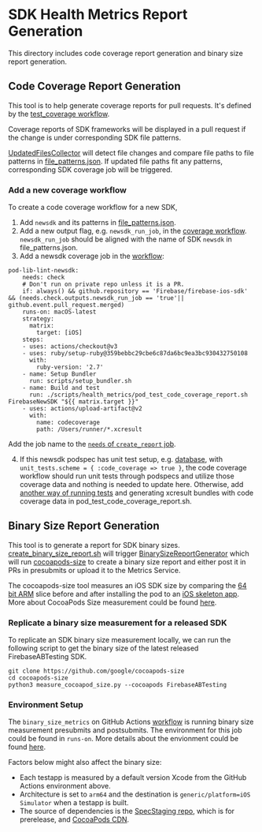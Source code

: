 # SDK Health Metrics Report Generation
This directory includes code coverage report generation and binary size report generation.

## Code Coverage Report Generation

This tool is to help generate coverage reports for pull requests. It's defined by the [test_coverage  workflow](https://github.com/firebase/firebase-ios-sdk/blob/master/scripts/health_metrics/file_patterns.json).

Coverage reports of SDK frameworks will be displayed in a pull request if the change is under corresponding SDK file patterns.

[UpdatedFilesCollector](https://github.com/firebase/firebase-ios-sdk/tree/master/scripts/health_metrics/generate_code_coverage_report/Sources/UpdatedFilesCollector) will detect file changes and compare file paths to file patterns in [file_patterns.json](https://github.com/firebase/firebase-ios-sdk/blob/master/scripts/health_metrics/file_patterns.json). If updated file paths fit any patterns, corresponding SDK coverage job will be triggered.

### Add a new coverage workflow

To create a code coverage workflow for a new SDK,
1. Add `newsdk` and its patterns in [file_patterns.json](https://github.com/firebase/firebase-ios-sdk/blob/master/scripts/health_metrics/file_patterns.json).
2. Add a new output flag, e.g. `newsdk_run_job`, in the [coverage workflow](https://github.com/firebase/firebase-ios-sdk/blob/64d50a7f7b3af104a88f9c9203285ae20ea309d4/.github/workflows/test_coverage.yml#L17). `newsdk_run_job` should be aligned with the name of SDK `newsdk` in file_patterns.json.
3. Add a newsdk coverage job in the [workflow](https://github.com/firebase/firebase-ios-sdk/blob/master/.github/workflows/test_coverage.yml):
```
pod-lib-lint-newsdk:
    needs: check
    # Don't run on private repo unless it is a PR.
    if: always() && github.repository == 'Firebase/firebase-ios-sdk' && (needs.check.outputs.newsdk_run_job == 'true'|| github.event.pull_request.merged)
    runs-on: macOS-latest
    strategy:
      matrix:
        target: [iOS]
    steps:
    - uses: actions/checkout@v3
    - uses: ruby/setup-ruby@359bebbc29cbe6c87da6bc9ea3bc930432750108
      with:
        ruby-version: '2.7'
    - name: Setup Bundler
      run: scripts/setup_bundler.sh
    - name: Build and test
      run: ./scripts/health_metrics/pod_test_code_coverage_report.sh FirebaseNewSDK "${{ matrix.target }}"
    - uses: actions/upload-artifact@v2
      with:
        name: codecoverage
        path: /Users/runner/*.xcresult
```
Add the job name to the [`needs` of `create_report` job](https://github.com/firebase/firebase-ios-sdk/blob/64d50a7f7b3af104a88f9c9203285ae20ea309d4/.github/workflows/test_coverage.yml#L277).

4. If this newsdk podspec has unit test setup, e.g. [database](https://github.com/firebase/firebase-ios-sdk/blob/64d50a7f7b3af104a88f9c9203285ae20ea309d4/FirebaseDatabase.podspec#L44-L57), with `unit_tests.scheme = { :code_coverage => true }`, the code coverage workflow should run unit tests through podspecs and utilize those coverage data and nothing is needed to update here. Otherwise, add [another way of running tests](https://github.com/firebase/firebase-ios-sdk/blob/64d50a7f7b3af104a88f9c9203285ae20ea309d4/scripts/health_metrics/pod_test_code_coverage_report.sh#L26) and generating xcresult bundles with code coverage data in pod_test_code_coverage_report.sh.

## Binary Size Report Generation

This tool is to generate a report for SDK binary sizes.
[create_binary_size_report.sh](https://github.com/firebase/firebase-ios-sdk/blob/master/scripts/health_metrics/create_binary_size_report.sh)
will trigger [BinarySizeReportGenerator](https://github.com/firebase/firebase-ios-sdk/blob/master/scripts/health_metrics/generate_code_coverage_report/Sources/BinarySizeReportGenerator/BinarySizeReportGeneration.swift)
which will run [cocoapods-size](https://github.com/google/cocoapods-size)
to create a binary size report and either post it in PRs in presubmits or
upload it to the Metrics Service.

The cocoapods-size tool measures an iOS SDK size by comparing the [64 bit ARM](https://github.com/google/cocoapods-size/blob/master/size_build_configuration.json#L5) slice
before and after installing the pod to an [iOS skeleton app](https://github.com/google/cocoapods-size/tree/master/sizetestproject).
More about CocoaPods Size measurement could be found [here](https://github.com/google/cocoapods-size#cocoapods-size-measurement).

### Replicate a binary size measurement for a released SDK

To replicate an SDK binary size measurement locally, we can run the following
script to get the binary size of the latest released FirebaseABTesting SDK.
```
git clone https://github.com/google/cocoapods-size
cd cocoapods-size
python3 measure_cocoapod_size.py --cocoapods FirebaseABTesting
```

### Environment Setup

The `binary_size_metrics` on GitHub Actions [workflow](https://github.com/firebase/firebase-ios-sdk/blob/master/.github/workflows/health-metrics-presubmit.yml)
is running binary size measurement presubmits and postsubmits. The environment for this job
could be found in `runs-on`. More details about the envionment could be found [here](https://github.com/actions/virtual-environments#available-environments).

Factors below might also affect the binary size:
- Each testapp is measured by a default version Xcode from the GitHub Actions environment above.
- Architecture is set to `arm64` and the destination is `generic/platform=iOS Simulator` when a testapp is built.
- The source of dependencies is the [SpecStaging repo](https://github.com/firebase/SpecsStaging), which is for prerelease, and [CocoaPods CDN](https://cdn.cocoapods.org).
